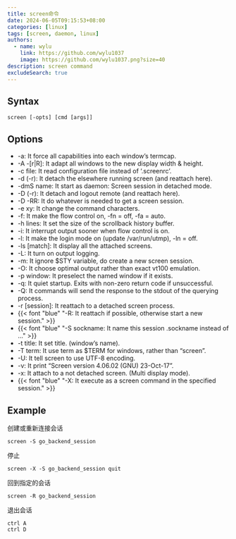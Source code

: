 ```yaml
---
title: screen命令
date: 2024-06-05T09:15:53+08:00
categories: [linux]
tags: [screen, daemon, linux]
authors:
  - name: wylu
    link: https://github.com/wylu1037
    image: https://github.com/wylu1037.png?size=40
description: screen command
excludeSearch: true
---
```


## Syntax
```shell
screen [-opts] [cmd [args]]
```

## Options

+ -a: It force all capabilities into each window’s termcap.
+ -A -[r|R]: It adapt all windows to the new display width & height.
+ -c file: It read configuration file instead of ‘.screenrc’.
+ -d (-r): It detach the elsewhere running screen (and reattach here).
+ -dmS name: It start as daemon: Screen session in detached mode.
+ -D (-r): It detach and logout remote (and reattach here).
+ -D -RR: It do whatever is needed to get a screen session.
+ -e xy: It change the command characters.
+ -f: It make the flow control on, -fn = off, -fa = auto.
+ -h lines: It set the size of the scrollback history buffer.
+ -i: It interrupt output sooner when flow control is on.
+ -l: It make the login mode on (update /var/run/utmp), -ln = off.
+ -ls [match]: It display all the attached screens.
+ -L: It turn on output logging.
+ -m: It ignore $STY variable, do create a new screen session.
+ -O: It choose optimal output rather than exact vt100 emulation.
+ -p window: It preselect the named window if it exists.
+ -q: It quiet startup. Exits with non-zero return code if unsuccessful.
+ -Q: It commands will send the response to the stdout of the querying process.
+ -r [session]: It reattach to a detached screen process.
+ {{< font "blue" "-R: It reattach if possible, otherwise start a new session." >}}
+ {{< font "blue" "-S sockname: It name this session .sockname instead of …" >}}
+ -t title: It set title. (window’s name).
+ -T term: It use term as $TERM for windows, rather than “screen”.
+ -U: It tell screen to use UTF-8 encoding.
+ -v: It print “Screen version 4.06.02 (GNU) 23-Oct-17”.
+ -x: It attach to a not detached screen. (Multi display mode).
+ {{< font "blue" "-X: It execute as a screen command in the specified session." >}}

## Example
创建或重新连接会话
```shell
screen -S go_backend_session
```

停止
```shell
screen -X -S go_backend_session quit
```

回到指定的会话
```shell
screen -R go_backend_session
```

退出会话
```shell
ctrl A
ctrl D
```